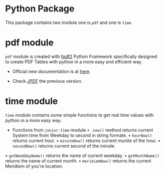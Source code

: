 # Python Package
This package contains two module one is `pdf` and one is `time`.

# pdf module
`pdf` module is created with <a href="https://py-pdf.github.io/fpdf2/index.html">fpdf2</a> Python Framework specifically designed to create PDF Tables with python in a more easy and efficient way.

- Official new documentation is at <a href="https://github.com/JuniorXR/junior/blob/main/pdf/README.md">here</a>.

- Check <a href="https://github.com/JuniorXR/JPDF">JPDF</a> the previous version.

# time module

`time` module contains some simple functions to get real time values with python in a more easy way.

- Functions from `junior.time` module 
• `.now()` method returns current System time from Weekday to second in string formate.
• `hourNow()` returns current hour.
• `minuteNow()` returns current munite of the hour.
• `secondNow()` returns current second of the minute.

• `getWeekDayName()` returns the name of current weekday.
• `getMonthName()` returns the name of current month.
• `meridiemNow()` returns the current Meridiem of you're location.
